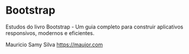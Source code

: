 # Bootstrap
Estudos do livro Bootstrap - Um guia completo para construir aplicativos responsivos, modernos e eficientes.

Mauricio Samy Silva 
https://maujor.com

